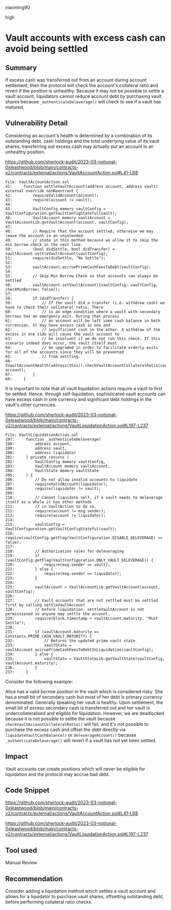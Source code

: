 xiaoming90

high

# Vault accounts with excess cash can avoid being settled

## Summary

If excess cash was transferred out from an account during account settlement, then the protocol will check the account's collateral ratio and revert if the position is unhealthy. Because it may not be possible to settle a vault account, liquidators cannot reduce account debt by purchasing vault shares because `_authenticateDeleverage()` will check to see if a vault has matured.

## Vulnerability Detail

Considering an account's health is determined by a combination of its outstanding debt, cash holdings and the total underlying value of its vault shares, transferring out excess cash may actually put an account in an unhealthy position. 

https://github.com/sherlock-audit/2023-03-notional-0xleastwood/blob/main/contracts-v2/contracts/external/actions/VaultAccountAction.sol#L41-L68

```solidity
File: VaultAccountAction.sol
41:     function settleVaultAccount(address account, address vault) external override nonReentrant {
42:         requireValidAccount(account);
43:         require(account != vault);
44: 
45:         VaultConfig memory vaultConfig = VaultConfiguration.getVaultConfigStateful(vault);
46:         VaultAccount memory vaultAccount = VaultAccountLib.getVaultAccount(account, vaultConfig);
47:         
48:         // Require that the account settled, otherwise we may leave the account in an unintended
49:         // state in this method because we allow it to skip the min borrow check in the next line.
50:         (bool didSettle, bool didTransfer) = vaultAccount.settleVaultAccount(vaultConfig);
51:         require(didSettle, "No Settle");
52: 
53:         vaultAccount.accruePrimeCashFeesToDebt(vaultConfig);
54: 
55:         // Skip Min Borrow Check so that accounts can always be settled
56:         vaultAccount.setVaultAccount({vaultConfig: vaultConfig, checkMinBorrow: false});
57: 
58:         if (didTransfer) {
59:             // If the vault did a transfer (i.e. withdrew cash) we have to check their collateral ratio. There
60:             // is an edge condition where a vault with secondary borrows has an emergency exit. During that process
61:             // an account will be left some cash balance in both currencies. It may have excess cash in one and
62:             // insufficient cash in the other. A withdraw of the excess in one side will cause the vault account to
63:             // be insolvent if we do not run this check. If this scenario indeed does occur, the vault itself must
64:             // be upgraded in order to facilitate orderly exits for all of the accounts since they will be prevented
65:             // from settling.
66:             IVaultAccountHealth(address(this)).checkVaultAccountCollateralRatio(vault, account);
67:         }
68:     }
```

It is important to note that all vault liquidation actions require a vault to first be settled. Hence, through self-liquidation, sophisticated vault accounts can have excess cash in one currency and significant debt holdings in the vault's other currencies. 

https://github.com/sherlock-audit/2023-03-notional-0xleastwood/blob/main/contracts-v2/contracts/external/actions/VaultLiquidationAction.sol#L197-L237

```solidity
File: VaultLiquidationAction.sol
197:     function _authenticateDeleverage(
198:         address account,
199:         address vault,
200:         address liquidator
201:     ) private returns (
202:         VaultConfig memory vaultConfig,
203:         VaultAccount memory vaultAccount,
204:         VaultState memory vaultState
205:     ) {
206:         // Do not allow invalid accounts to liquidate
207:         requireValidAccount(liquidator);
208:         require(liquidator != vault);
209: 
210:         // Cannot liquidate self, if a vault needs to deleverage itself as a whole it has other methods 
211:         // in VaultAction to do so.
212:         require(account != msg.sender);
213:         require(account != liquidator);
214: 
215:         vaultConfig = VaultConfiguration.getVaultConfigStateful(vault);
216:         require(vaultConfig.getFlag(VaultConfiguration.DISABLE_DELEVERAGE) == false);
217: 
218:         // Authorization rules for deleveraging
219:         if (vaultConfig.getFlag(VaultConfiguration.ONLY_VAULT_DELEVERAGE)) {
220:             require(msg.sender == vault);
221:         } else {
222:             require(msg.sender == liquidator);
223:         }
224: 
225:         vaultAccount = VaultAccountLib.getVaultAccount(account, vaultConfig);
226: 
227:         // Vault accounts that are not settled must be settled first by calling settleVaultAccount
228:         // before liquidation. settleVaultAccount is not permissioned so anyone may settle the account.
229:         require(block.timestamp < vaultAccount.maturity, "Must Settle");
230: 
231:         if (vaultAccount.maturity == Constants.PRIME_CASH_VAULT_MATURITY) {
232:             // Returns the updated prime vault state
233:             vaultState = vaultAccount.accruePrimeCashFeesToDebtInLiquidation(vaultConfig);
234:         } else {
235:             vaultState = VaultStateLib.getVaultState(vaultConfig, vaultAccount.maturity);
236:         }
237:     }
```

Consider the following example:

Alice has a valid borrow position in the vault which is considered risky. She has a small bit of secondary cash but most of her debt is primary currency denominated. Generally speaking her vault is healthy. Upon settlement, the small bit of excess secondary cash is transferred out and her vault is undercollateralised and eligible for liquidation. However, we are deadlocked because it is not possible to settle the vault because `checkVaultAccountCollateralRatio()` will fail, and it's not possible to purchase the excess cash and offset the debt directly via `liquidateVaultCashBalance()` or `deleverageAccount()` because `_authenticateDeleverage()` will revert if a vault has not yet been settled.

## Impact

Vault accounts can create positions which will never be eligible for liquidation and the protocol may accrue bad debt.

## Code Snippet

https://github.com/sherlock-audit/2023-03-notional-0xleastwood/blob/main/contracts-v2/contracts/external/actions/VaultAccountAction.sol#L41-L68

https://github.com/sherlock-audit/2023-03-notional-0xleastwood/blob/main/contracts-v2/contracts/external/actions/VaultLiquidationAction.sol#L197-L237

## Tool used

Manual Review

## Recommendation

Consider adding a liquidation method which settles a vault account and allows for a liquidator to purchase vault shares, offsetting outstanding debt, before performing collateral ratio checks.